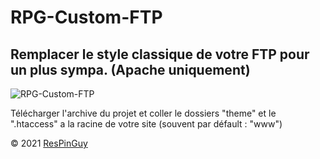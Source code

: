 # RPG-Custom-FTP
## Remplacer le style classique de votre FTP pour un plus sympa. (Apache uniquement)

![RPG-Custom-FTP](http://respinguy.tk/logo-img-theme/image/RPG-custom-FTP.png)

Télécharger l'archive du projet et coller le dossiers "theme" et le ".htaccess" a la racine de votre site (souvent par défault : "www")

&copy; 2021 [ResPinGuy](http://respinguy.tk)
